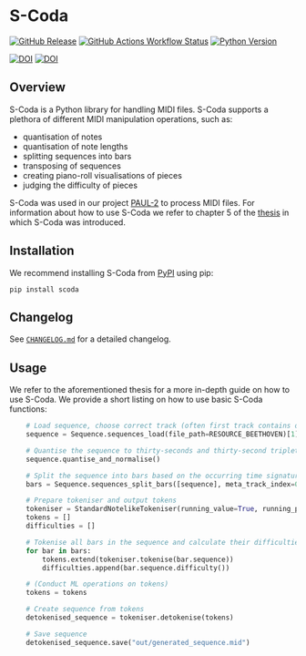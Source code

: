 # S-Coda

[![GitHub Release](https://img.shields.io/github/v/release/FelixSchoen/S-Coda?include_prereleases&label=Latest%20Release)](https://github.com/FelixSchoen/S-Coda/releases)
[![GitHub Actions Workflow Status](https://img.shields.io/github/actions/workflow/status/FelixSchoen/S-Coda/scoda_test.yml?label=Build)](https://github.com/FelixSchoen/S-Coda/actions/workflows/scoda_test.yml)
[![Python Version](https://img.shields.io/badge/Python%20Version-3.11-blue)](https://www.python.org/downloads/release/python-3119/)

[![DOI](https://img.shields.io/badge/DOI-10.34726%2Fhss.2023.103585-blue)](https://doi.org/10.34726/hss.2023.103585)
[![DOI](https://img.shields.io/badge/DOI-10.1007%2F978--3--031--47546--7_19-blue)](https://doi.org/10.1007/978-3-031-47546-7_19)

## Overview

S-Coda is a Python library for handling MIDI files.
S-Coda supports a plethora of different MIDI manipulation operations, such as:

- quantisation of notes
- quantisation of note lengths
- splitting sequences into bars
- transposing of sequences
- creating piano-roll visualisations of pieces
- judging the difficulty of pieces

S-Coda was used in our project [PAUL-2](https://github.com/FelixSchoen/PAUL-2) to process MIDI files.
For information about how to use S-Coda we refer to chapter 5 of the [thesis](https://doi.org/10.34726/hss.2023.103585) in which S-Coda was introduced.

## Installation

We recommend installing S-Coda from [PyPI](https://pypi.org/project/scoda/) using pip:

```pip install scoda```

## Changelog

See [`CHANGELOG.md`](https://github.com/FelixSchoen/S-Coda/blob/main/CHANGELOG.md) for a detailed changelog.

## Usage

We refer to the aforementioned thesis for a more in-depth guide on how to use S-Coda.
We provide a short listing on how to use basic S-Coda functions:

```python
    # Load sequence, choose correct track (often first track contains only meta messages)
    sequence = Sequence.sequences_load(file_path=RESOURCE_BEETHOVEN)[1]

    # Quantise the sequence to thirty-seconds and thirty-second triplets (standard values)
    sequence.quantise_and_normalise()

    # Split the sequence into bars based on the occurring time signatures
    bars = Sequence.sequences_split_bars([sequence], meta_track_index=0)[0]

    # Prepare tokeniser and output tokens
    tokeniser = StandardNotelikeTokeniser(running_value=True, running_pitch=True, running_time_sig=True)
    tokens = []
    difficulties = []

    # Tokenise all bars in the sequence and calculate their difficulties
    for bar in bars:
        tokens.extend(tokeniser.tokenise(bar.sequence))
        difficulties.append(bar.sequence.difficulty())

    # (Conduct ML operations on tokens)
    tokens = tokens

    # Create sequence from tokens
    detokenised_sequence = tokeniser.detokenise(tokens)

    # Save sequence
    detokenised_sequence.save("out/generated_sequence.mid")
```